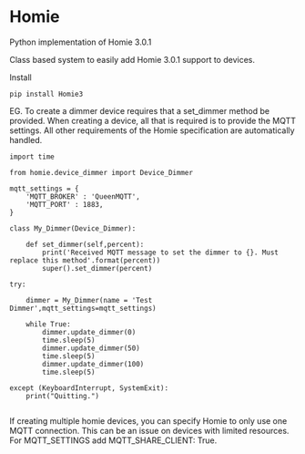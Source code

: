 # Homie

Python implementation of Homie 3.0.1

Class based system to easily add Homie 3.0.1 support to devices.

Install

~~~~
pip install Homie3
~~~~


EG. To create a dimmer device requires that a set_dimmer method be provided. When creating a device, all that is required is to provide the MQTT settings. All other requirements of the Homie specification are automatically handled.

~~~~
import time

from homie.device_dimmer import Device_Dimmer

mqtt_settings = {
    'MQTT_BROKER' : 'QueenMQTT',
    'MQTT_PORT' : 1883,
}

class My_Dimmer(Device_Dimmer):

    def set_dimmer(self,percent):
        print('Received MQTT message to set the dimmer to {}. Must replace this method'.format(percent))
        super().set_dimmer(percent)        

try:

    dimmer = My_Dimmer(name = 'Test Dimmer',mqtt_settings=mqtt_settings)
    
    while True:
        dimmer.update_dimmer(0)
        time.sleep(5)
        dimmer.update_dimmer(50)
        time.sleep(5)
        dimmer.update_dimmer(100)
        time.sleep(5)

except (KeyboardInterrupt, SystemExit):
    print("Quitting.")      


~~~~

If creating multiple homie devices, you can specify Homie to only use one MQTT connection. This can be an issue on devices with limited resources. For MQTT_SETTINGS add MQTT_SHARE_CLIENT: True.
